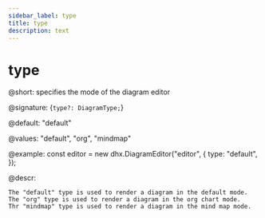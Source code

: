 ```yaml
---
sidebar_label: type
title: type
description: text
---
```


# type

@short: specifies the mode of the diagram editor

@signature: {`type?: DiagramType;`}

@default: "default"

@values: "default", "org", "mindmap"

@example:
const editor = new dhx.DiagramEditor("editor", {
    type: "default",
});

@descr:

```todo
The "default" type is used to render a diagram in the default mode.
The "org" type is used to render a diagram in the org chart mode.
Thr "mindmap" type is used to render a diagram in the mind map mode.
```
